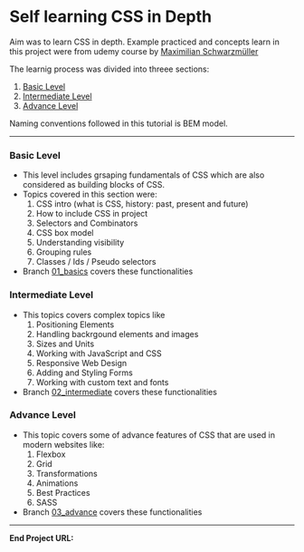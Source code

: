 # Self learning CSS in Depth

Aim was to learn CSS in depth. Example practiced and concepts learn in this project were from udemy course by [Maximilian Schwarzmüller](https://www.udemy.com/course/css-the-complete-guide-incl-flexbox-grid-sass)

The learnig process was divided into threee sections:

1. [Basic Level](#basic-level)
2. [Intermediate Level](#intermediate-level)
3. [Advance Level](#advance-level)

Naming conventions followed in this tutorial is BEM model.

---

### Basic Level

- This level includes grsaping fundamentals of CSS which are also considered as building blocks of CSS.
- Topics covered in this section were:
  1.  CSS intro (what is CSS, history: past, present and future)
  2.  How to include CSS in project
  3.  Selectors and Combinators
  4.  CSS box model
  5.  Understanding visibility
  6.  Grouping rules
  7.  Classes / Ids / Pseudo selectors
- Branch [01_basics](https://github.com/aakash14goplani/CSS-In-Depth/tree/01_basics) covers these functionalities

### Intermediate Level

- This topics covers complex topics like
  1.  Positioning Elements
  2.  Handling backrgound elements and images
  3.  Sizes and Units
  4.  Working with JavaScript and CSS
  5.  Responsive Web Design
  6.  Adding and Styling Forms
  7.  Working with custom text and fonts
- Branch [02_intermediate](https://github.com/aakash14goplani/CSS-In-Depth/tree/02_intermediate) covers these functionalities

### Advance Level

- This topic covers some of advance features of CSS that are used in modern websites like:
  1.  Flexbox
  2.  Grid
  3.  Transformations
  4.  Animations
  5.  Best Practices
  6.  SASS
- Branch [03_advance](https://github.com/aakash14goplani/CSS-In-Depth/tree/03_advance) covers these functionalities

---

**End Project URL:**
